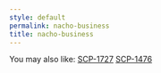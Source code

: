```yaml
---
style: default
permalink: nacho-business
title: nacho-business
---
```

You may also like:
[SCP-1727](http://scp-wiki.net/scp-1727)
[SCP-1476](http://scp-wiki.net/scp-1476)